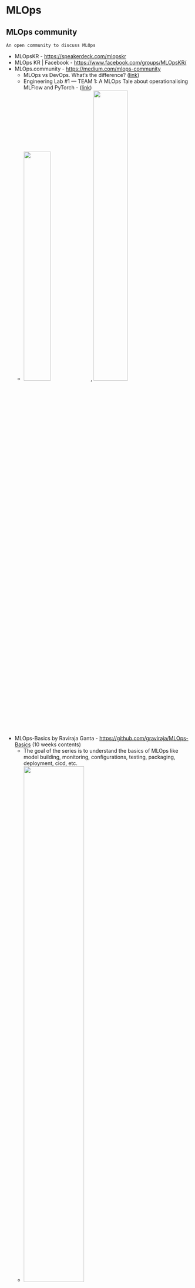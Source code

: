 # MLOps

MLOps community
---
`An open community to discuss MLOps`
* MLOpsKR - https://speakerdeck.com/mlopskr
* MLOps KR | Facebook - https://www.facebook.com/groups/MLOpsKR/ 
* MLOps.community  - https://medium.com/mlops-community 
  - MLOps vs DevOps. What’s the difference? ([link](https://medium.com/mlops-community/mlops-vs-devops-whats-the-difference-60678e628756))
  - Engineering Lab #1 — TEAM 1: A MLOps Tale about operationalising MLFlow and PyTorch - ([link](https://medium.com/mlops-community/engineering-lab-1-team-1-a-mlops-tale-about-operationalising-mlflow-and-pytorch-62193b55dc19))
  - <img src="https://miro.medium.com/max/2400/0*nLUwrL91z_5wRFSl" width=40%>, <img src="https://miro.medium.com/max/2400/0*IFe4VYTUqa1vVtLq" width=45%>
* MLOps-Basics by Raviraja Ganta - https://github.com/graviraja/MLOps-Basics (10 weeks contents)
  - The goal of the series is to understand the basics of MLOps like model building, monitoring, configurations, testing, packaging, deployment, cicd, etc.
  - <img src="https://github.com/graviraja/MLOps-Basics/raw/main/images/summary.png" width=60%>
                                                                                           
Global Cloud Company
---
* Microsoft Azure
  - Machine learning operations (MLOps) framework to upscale machine learning Lifecycle with Azure Machine Learning - ([link](https://docs.microsoft.com/en-us/azure/architecture/example-scenario/mlops/mlops-technical-paper))
  - MLOps: Continuous Delivery for Machine Learning on AWS(Dec. 2020) - [pdf](https://d1.awsstatic.com/whitepapers/mlops-continuous-delivery-machine-learning-on-aws.pdf)
  - Azure Machine Learning을 사용한 Python용 MLOps 모델 - [link](https://docs.microsoft.com/ko-kr/azure/architecture/reference-architectures/ai/mlops-python)
  - Azure Machine Learning을 사용하여 기계 학습 수명 주기를 업스케일링하는 MLOps 프레임워크 - [link](https://docs.microsoft.com/ko-kr/azure/architecture/example-scenario/mlops/mlops-technical-paper)
<img src="https://docs.microsoft.com/ko-kr/azure/architecture/example-scenario/mlops/media/data-science-lifecycle-diag.png" width="70%">

* AWS 
  - AWS MLOps Framework - https://aws.amazon.com/ko/solutions/implementations/aws-mlops-framework/ 
* Google 
  - MLOps 기반의 주요 요구사항 - [link](https://cloud.google.com/blog/ko/products/ai-machine-learning/key-requirements-for-an-mlops-foundation)


MLOps 교육/강의 
---
* Google Cloud ~ MLOps (Machine Learning Operations) Fundamentals - https://www.coursera.org/learn/mlops-fundamentals
* Full Stack Deep Learning - https://fullstackdeeplearning.com/
* Machine Learning Engineering for Production (MLOps) 특화 과정 - [coursera](https://ko.coursera.org/specializations/machine-learning-engineering-for-production-mlops)
* 송호연님 머신러닝 엔지니어 실무 - [유료](https://www.inflearn.com/course/%EB%A8%B8%EC%8B%A0%EB%9F%AC%EB%8B%9D-%EC%97%94%EC%A7%80%EB%8B%88%EC%96%B4-%EC%8B%A4%EB%AC%B4)

MLOps 설명글
---
* 머신러닝 오퍼레이션 자동화(2018, 2021업) - https://zzsza.github.io/mlops/2018/12/28/mlops/ 
* 앤드류 응 교수가 말하는 MLOps(May 2021) -  https://brunch.co.kr/@synabreu/137
* [ITFIND] 기계학습 운영화(MLOps) 실행 전략 (2021.02) - [소개](https://www.itfind.or.kr/publication/regular/weeklytrend/pastList/read.do?selectedId=1168&selectedCategory=B_ITA_01&pageSize=50&pageIndex=0), [파일](https://www.itfind.or.kr/publication/regular/weeklytrend/weekly/view.do?boardParam1=8089&boardParam2=8089)
* ('22.5) Machine Learning Operations(MLOps): Overview, Definition, and Architecture - https://arxiv.org/abs/2205.02302
  - Figure 3. <img src="https://pbs.twimg.com/media/FXQdIGiUYAAOXLw.png" width="40%">
  - Figure 4. End-to-end MLOps architecture and workflow with functional components and roles
* ('21.9) Demystifying MLOps and Presenting a Recipe for the Selection of Open-Source Tools - https://www.mdpi.com/2076-3417/11/19/8861

MLOps 플랫폼 
---
* DS2.ai(디에스랩글로벌): 혁신가를 위한 MLOps 플랫폼 - [소개](https://ko.ds2.ai/studio/overview.html)
* 2021년 최고의 머신러닝 플랫폼 TOP 10 = [AITimes](http://www.aitimes.com/news/articleView.html?idxno=137999) 
